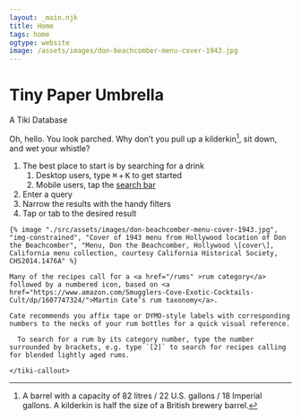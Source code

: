 ```yaml
---
layout: _main.njk
title: Home
tags: home
ogtype: website
image: /assets/images/don-beachcomber-menu-cover-1943.jpg
---
```


<!-- markdownlint-disable MD025 -->
<hgroup><stack-l>

# Tiny Paper Umbrella

  A Tiki Database
</stack-l></hgroup>
<!-- markdownlint-enable MD025 -->

<stack-l data-pagefind-ignore>

  <span class="small-caps">Oh, hello</span>. You look parched. Why don&rsquo;t you pull up a kilderkin[^1], sit down, and wet your whistle?

  [^1]: A barrel with a capacity of 82 litres / 22 U.S. gallons / 18 Imperial gallons. A kilderkin is half the size of a British brewery barrel.

<div class="search-instructions">
<!-- markdownlint-disable MD051 -->

  1. The best place to start is by searching for a drink
     1. Desktop users, type <kbd>⌘</kbd>&#8239;+&#8239;<kbd>K</kbd> to get started
     2. Mobile users, tap the [search bar](#search/)
  2. Enter a query
  3. Narrow the results with the handy filters
  4. Tap or tab to the desired result
<!-- markdownlint-enable MD051 -->
</div>

  <tiki-dialog-img>

    {% image "./src/assets/images/don-beachcomber-menu-cover-1943.jpg", "img-constrained", "Cover of 1943 menu from Hollywood location of Don the Beachcomber", "Menu, Don the Beachcomber, Hollywood \[cover\], California menu collection, courtesy California Historical Society, CHS2014.1476A" %}

  </tiki-dialog-img>

  <tiki-callout type="note">

    Many of the recipes call for a <a href="/rums" >rum category</a> followed by a numbered icon, based on <a href="https://www.amazon.com/Smugglers-Cove-Exotic-Cocktails-Cult/dp/1607747324/">Martin Cate’s rum taxonomy</a>.

    Cate recommends you affix tape or DYMO-style labels with corresponding numbers to the necks of your rum bottles for a quick visual reference.

  <!-- Do not indent  nested callout further -->

  <stack-l>
    <tiki-callout type="tip">

      To search for a rum by its category number, type the number surrounded by brackets, e.g. type `[2]` to search for recipes calling for blended lightly aged rums.

    </tiki-callout>
  </stack-l>

  </tiki-callout>

</stack-l>
